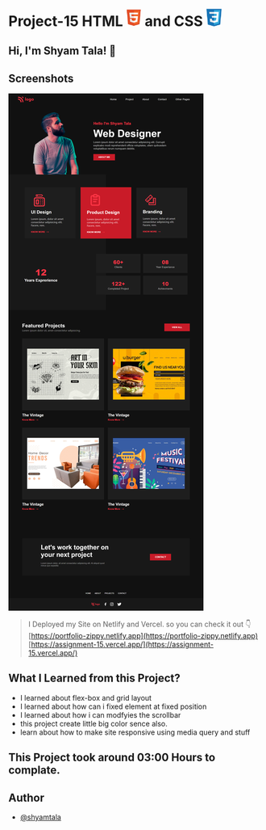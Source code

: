 # Project-15 HTML <img src="./screenshot/1.png" width="30"> and CSS <img src="./screenshot/css1.png" width="30">

## Hi, I'm Shyam Tala! 👋


## Screenshots

![App Screenshot](./screenshot/portfolio-zippy.netlify.app_.png)

>I Deployed my Site on Netlify and Vercel. so you can check it out 👇
<br> [https://portfolio-zippy.netlify.app](https://portfolio-zippy.netlify.app)
<br> [https://assignment-15.vercel.app/](https://assignment-15.vercel.app/)

## What I Learned from this Project?

 
- I learned about flex-box and grid layout
- I learned about how can i fixed element at fixed position
- I learned about how i can modfyies the scrollbar
- this project create little big color sence also.  
- learn about how to make site responsive using media query and stuff



## This Project took around 03:00 Hours to complate.

## Author

- [@shyamtala](https://github.com/shyamtala003)
